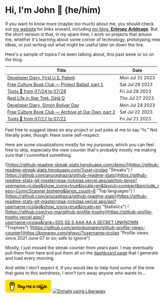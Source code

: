 # Hi, I'm John 👋 (he/him)

If you want to know more (maybe *too* much) about me, you should check out [my website](https://john.colagioia.net/) for links onward, including [my blog, **Entropy Arbitrage**](https://john.colagioia.net/blog).  But the short version is that, in my spare time, I work on projects that amuse me, whether it's learning about some corner of technology, prototyping new ideas, or just writing out what might be useful later on down the line.

Here's a sample of topics I've been talking about, this past week or so on the blog.

|Title|Date|
|-----|-------|
|[Developer Diary, First U.S. Patent](https://john.colagioia.net/blog/2023/07/31/patent.html)|Mon Jul 31 2023|
|[Free Culture Book Club — Project Ballad, part 1](https://john.colagioia.net/blog/2023/07/29/project-ballad-1.html)|Sat Jul 29 2023|
|[Toots 🐘 from 07/24 to 07/28](https://john.colagioia.net/blog/2023/07/28/week.html)|Fri Jul 28 2023|
|[Real Life in Star Trek, Déjà Q](https://john.colagioia.net/blog/2023/07/27/deja-q.html)|Thu Jul 27 2023|
|[Developer Diary, Simón Bolívar Day](https://john.colagioia.net/blog/2023/07/24/bolivar.html)|Mon Jul 24 2023|
|[Free Culture Book Club — Archive of Our Own, part 2](https://john.colagioia.net/blog/2023/07/22/ao3-2.html)|Sat Jul 22 2023|
|[Toots 🐘 from 07/17 to 07/21](https://john.colagioia.net/blog/2023/07/21/week.html)|Fri Jul 21 2023|

Feel free to suggest ideas on any project or just poke at me to say "hi." Not literally poke, though. Have some self-respect.

Here are some visualizations mostly for my purposes, which you can feel free to skip, especially the view counter that's probably mostly me making sure that I committed something.

![https://github-readme-streak-stats.herokuapp.com/demo/](https://github-readme-streak-stats.herokuapp.com/?user=jcolag "Streaks")
![https://github.com/anuraghazra/github-readme-stats](https://github-readme-stats-git-masterrstaa-rickstaa.vercel.app/api/top-langs?username=jcolag&show_icons=true&locale=en&layout=compact&exclude_repo=ComicScanner,bisheng&langs_count=8 "Top languages")
![https://github.com/anuraghazra/github-readme-stats](https://github-readme-stats-git-masterrstaa-rickstaa.vercel.app/api?username=jcolag&show_icons=true&locale=en "Statistics")
![https://github.com/ryo-ma/github-profile-trophy](https://github-profile-trophy.vercel.app/?username=jcolag&rank=SSS,SS,S,AAA,AA,A,SECRET,UNKNOWN "Trophies")
![https://github.com/antonkomarev/github-profile-views-counter](https://komarev.com/ghpvc/?username=jcolag "Profile views since 2021 June 07 or so; safe to ignore")

Mostly, I just missed the streak counter from years past.  I may eventually pull them from here and put them all on the [dashboard page](https://github.com/jcolag/dash) that I generate and load every morning.

And while I don't expect it, if you would like to help fund some of the time that goes to this weirdness, I won't turn away anyone who wants to...

[<img src="images/default-yellow.png" alt="Buy Me a Coffee" width="150px"/>](https://www.buymeacoffee.com/jcolag)
<a href="https://liberapay.com/jcolag/donate"><img alt="Donate using Liberapay" src="https://liberapay.com/assets/widgets/donate.svg"></a>
